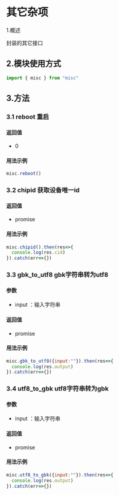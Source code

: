 # 其它杂项

  1.概述

封装的其它接口

## 2.模块使用方式

```javascript
import { misc } from "misc"
```

## 3.方法

### 3.1  reboot 重启

#### 返回值

- 0

#### 用法示例

```javascript
misc.reboot()
```

### 3.2  chipid 获取设备唯一id

#### 返回值

- promise 

#### 用法示例

```javascript
misc.chipid().then(res=>{
  console.log(res.cid)
}).catch(err=>{})
```

### 3.3 gbk_to_utf8 gbk字符串转为utf8

#### 参数

- input ：输入字符串

#### 返回值

- promise 

#### 用法示例

```javascript
misc.gbk_to_utf8({input:""}).then(res=>{
  console.log(res.output)
}).catch(err=>{})
```

### 3.4 utf8_to_gbk utf8字符串转为gbk

#### 参数

- input ：输入字符串

#### 返回值

- promise 

#### 用法示例

```javascript
misc.utf8_to_gbk({input:""}).then(res=>{
  console.log(res.output)
}).catch(err=>{})
```

